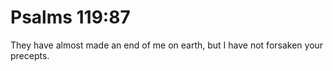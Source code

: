 # Psalms 119:87

They have almost made an end of me on earth, but I have not forsaken your precepts.
